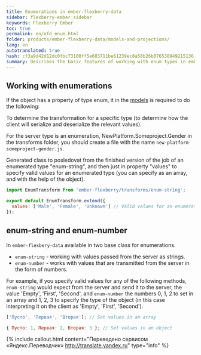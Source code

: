 ```yaml
---
title: Enumerations in ember-flexberry-data
sidebar: flexberry-ember_sidebar
keywords: Flexberry Ember
toc: true
permalink: en/efd_enum.html
folder: products/ember-flexberry-data/models-and-projections/
lang: en
autotranslated: true
hash: cf3a9d42d12dc0fbc73108ff5e603711be61239ec8a58b26b076538949215136
summary: Describes the basic features of working with enum types in ember-flexberry-data.
---
```


## Working with enumerations

If the object has a property of type enum, it in the [models](efd_model.html) is required to do the following:

To determine the transformation for a specific type (to determine how the client will serialize and deserialize the relevant values).

For the server type is an enumeration, NewPlatform.Someproject.Gender in the transforms folder, you should create a file with the name `new-platform-someproject-gender.js`.

Generated class to posledovat from the finished version of the job of an enumerated type "enum-string", and then just in property "values" to specify valid values for an enumerated type (you can specify as an array, and with the help of the object).

```javascript
import EnumTransform from 'ember-flexberry/transforms/enum-string';

export default EnumTransform.extend({
  values: ['Male', 'Female', 'Unknown'] // Valid values for an enumerated type. 
});
```

## enum-string and enum-number

In `ember-flexbery-data` available in two base class for enumerations.

* `enum-string` - working with values passed from the server as strings.
* `enum-number` - works with values that are transmitted from the server in the form of numbers.

For example, if you specify valid values for any of the following methods, `enum-string` would expect from the server and send it to the server, the value 'Empty', 'First', 'Second', and `enum-number` the numbers 0, 1, 2 to set in an array and 1, 2, 3 to specify the type of the object (in this case interpreting it on the client as 'Empty', 'First', 'Second').

```javascript
['Пусто', 'Первая', 'Вторая']; // Set values in an array 

{ Пусто: 1, Первая: 2, Вторая: 3 }; // Set values in an object 
```



{% include callout.html content="Переведено сервисом «Яндекс.Переводчик» <http://translate.yandex.ru>" type="info" %}